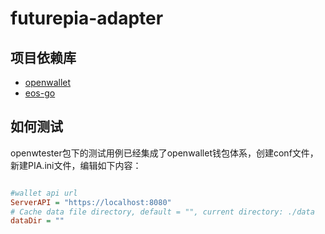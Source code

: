# futurepia-adapter

## 项目依赖库

- [openwallet](https://github.com/blocktree/openwallet.git)
- [eos-go](https://github.com/eoscanada/eos-go)

## 如何测试

openwtester包下的测试用例已经集成了openwallet钱包体系，创建conf文件，新建PIA.ini文件，编辑如下内容：

```ini

#wallet api url
ServerAPI = "https://localhost:8080"
# Cache data file directory, default = "", current directory: ./data
dataDir = ""

```